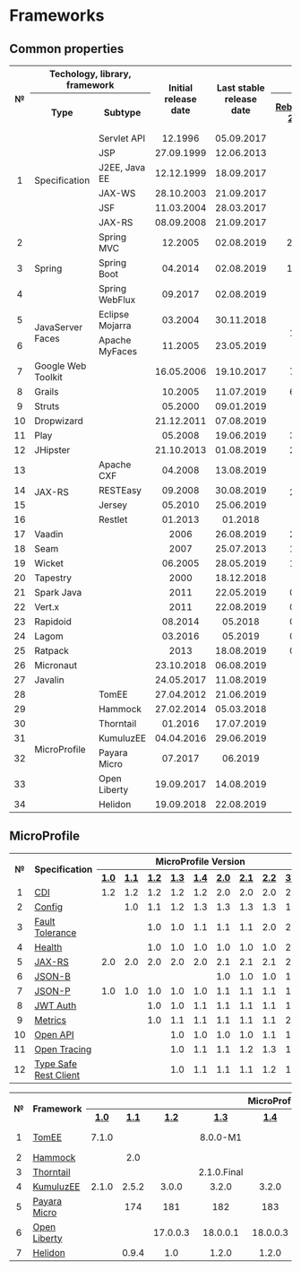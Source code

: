 # Frameworks

## Common properties
<table>
    <tr>
        <th rowspan="2">№</th>
        <th colspan="2">Techology, library, framework</th>
        <th rowspan="2">Initial release date</th>
        <th rowspan="2">Last stable release date</th>
        <th colspan="2">Popularity, %</th>
    </tr>
    <tr>
        <th>Type</th>
        <th>Subtype</th>
        <th><a href="https://jrebel.com/webframeworksindex/)">RebelLabs, 2017</a></th>
        <th><a href="https://blogs.oracle.com/javamagazine/the-largest-survey-ever-of-java-developers">Java Magazine, 2018</a></th>
    </tr>
    <tr>
        <td rowspan="6" align="center">1</td>
        <td rowspan="6">Specification</td>
        <td>Servlet API</td>
        <td align="center">12.1996</td>
        <td align="center">05.09.2017</td>
        <td></td>
        <td></td>
    </tr>    
    <tr>
        <td>JSP</td>
        <td align="center">27.09.1999</td>
        <td align="center">12.06.2013</td>
        <td></td>
        <td></td>
    </tr>    
    <tr>
        <td>J2EE, Java EE</td>
        <td align="center">12.12.1999</td>
        <td align="center">18.09.2017</td>
        <td></td>
        <td></td>
    </tr>    
    <tr>
        <td>JAX-WS</td>
        <td align="center">28.10.2003</td>
        <td align="center">21.09.2017</td>
        <td></td>
        <td></td>
    </tr>    
    <tr>
        <td>JSF</td>
        <td align="center">11.03.2004</td>
        <td align="center">28.03.2017</td>
        <td></td>
        <td></td>
    </tr>    
    <tr>
        <td>JAX-RS</td>
        <td align="center">08.09.2008</td>
        <td align="center">21.09.2017</td>
        <td></td>
        <td></td>
    </tr>    
    <tr>
        <td align="center">2</td>
        <td rowspan="3">Spring</td>
        <td>Spring MVC</td>
        <td align="center">12.2005</td>
        <td align="center">02.08.2019</td>
        <td align="center">28,82</td>
        <td align="center">36</td>
    </tr>    
    <tr>
        <td align="center">3</td>
        <td>Spring Boot</td>
        <td align="center">04.2014</td>
        <td align="center">02.08.2019</td>
        <td align="center">13,35</td>
        <td align="center">40</td>
    </tr>    
    <tr>
        <td align="center">4</td>
        <td>Spring WebFlux</td>
        <td align="center">09.2017</td>
        <td align="center">02.08.2019</td>
        <td></td>
        <td></td>
    </tr>    
    <tr>
        <td align="center">5</td>
        <td rowspan="2">JavaServer Faces</td>
        <td>Eclipse Mojarra</td>
        <td align="center">03.2004</td>
        <td align="center">30.11.2018</td>
        <td rowspan="2" align="center">15,2</td>
        <td rowspan="2" align="center">19</td>
    </tr>
    <tr>
        <td align="center">6</td>        
        <td>Apache MyFaces</td>
        <td align="center">11.2005</td>
        <td align="center">23.05.2019</td>
    </tr>
    <tr>
        <td align="center">7</td>
        <td>Google Web Toolkit</td>
        <td></td>
        <td align="center">16.05.2006</td>
        <td align="center">19.10.2017</td>
        <td align="center">7,74</td>
        <td align="center">6</td>
    </tr>
    <tr>
        <td align="center">8</td>
        <td>Grails</td>
        <td></td>
        <td align="center">10.2005</td>
        <td align="center">11.07.2019</td>
        <td align="center">6,35</td>
        <td align="center">3</td>
    </tr>
    <tr>
        <td align="center">9</td>
        <td>Struts</td>
        <td></td>
        <td align="center">05.2000</td>
        <td align="center">09.01.2019</td>
        <td align="center">5,4</td>
        <td align="center">9</td>
    </tr>
    <tr>
        <td align="center">10</td>
        <td>Dropwizard</td>
        <td></td>
        <td align="center">21.12.2011</td>
        <td align="center">07.08.2019</td>
        <td align="center">4,9</td>
        <td align="center">3</td>
    </tr>
    <tr>
        <td align="center">11</td>
        <td>Play</td>
        <td></td>
        <td align="center">05.2008</td>
        <td align="center">19.06.2019</td>
        <td align="center">3,26</td>
        <td align="center">3</td>
    </tr>
    <tr>
        <td align="center">12</td>
        <td>JHipster</td>
        <td></td>
        <td align="center">21.10.2013</td>
        <td align="center">01.08.2019</td>
        <td align="center">2,49</td>
        <td align="center">3</td>
    </tr>
    <tr>
        <td align="center">13</td>
        <td rowspan="4">JAX-RS</td>
        <td>Apache CXF</td>
        <td align="center">04.2008</td>
        <td align="center">13.08.2019</td>
        <td rowspan="4" align="center">2,44</td>
        <td rowspan="4" align="center"></td>
    </tr>
    <tr>
        <td align="center">14</td>
        <td>RESTEasy</td>
        <td align="center">09.2008</td>
        <td align="center">30.08.2019</td>
    </tr>
    <tr>
        <td align="center">15</td>        
        <td>Jersey</td>
        <td align="center">05.2010</td>
        <td align="center">25.06.2019</td>
    </tr>
    <tr>
        <td align="center">16</td>
        <td>Restlet</td>
        <td align="center">01.2013</td>
        <td align="center">01.2018</td>
    </tr>
    <tr>
        <td align="center">17</td>
        <td>Vaadin</td>
        <td></td>
        <td align="center">2006</td>
        <td align="center">26.08.2019</td>
        <td align="center">2,15</td>
        <td align="center">5</td>
    </tr>
    <tr>
        <td align="center">18</td>
        <td>Seam</td>
        <td></td>
        <td align="center">2007</td>
        <td align="center">25.07.2013</td>
        <td align="center">1,94</td>
        <td align="center"></td>
    </tr>
    <tr>
        <td align="center">19</td>
        <td>Wicket</td>
        <td></td>
        <td align="center">06.2005</td>
        <td align="center">28.05.2019</td>
        <td align="center">1,91</td>
        <td align="center">2</td>
    </tr>
    <tr>
        <td align="center">20</td>
        <td>Tapestry</td>
        <td></td>
        <td align="center">2000</td>
        <td align="center">18.12.2018</td>
        <td align="center">1,9</td>
        <td align="center"></td>
    </tr>
    <tr>
        <td align="center">21</td>
        <td>Spark Java</td>
        <td></td>
        <td align="center">2011</td>
        <td align="center">22.05.2019</td>
        <td align="center">0,77</td>
        <td align="center"></td>
    </tr>
    <tr>
        <td align="center">22</td>
        <td>Vert.x</td>
        <td></td>
        <td align="center">2011</td>
        <td align="center">22.08.2019</td>
        <td align="center">0,76</td>
        <td align="center"></td>
    </tr>
    <tr>
        <td align="center">23</td>
        <td>Rapidoid</td>
        <td></td>
        <td align="center">08.2014</td>
        <td align="center">05.2018</td>
        <td align="center">0,25</td>
        <td align="center"></td>
    </tr>
    <tr>
        <td align="center">24</td>
        <td>Lagom</td>
        <td></td>
        <td align="center">03.2016</td>
        <td align="center">05.2019</td>
        <td align="center">0,24</td>
        <td align="center"></td>
    </tr>
    <tr>
        <td align="center">25</td>
        <td>Ratpack</td>
        <td></td>
        <td align="center">2013</td>
        <td align="center">18.08.2019</td>
        <td align="center">0,13</td>
        <td align="center"></td>
    </tr>
    <tr>
        <td align="center">26</td>
        <td>Micronaut</td>
        <td></td>
        <td align="center">23.10.2018</td>
        <td align="center">06.08.2019</td>
        <td align="center"></td>
        <td align="center"></td>
    </tr>
    <tr>
        <td align="center">27</td>
        <td>Javalin</td>
        <td></td>
        <td align="center">24.05.2017</td>
        <td align="center">11.08.2019</td>
        <td align="center"></td>
        <td align="center"></td>
    </tr>
    <tr>
        <td align="center">28</td>
        <td rowspan="7">MicroProfile</td>
        <td>TomEE</td>
        <td align="center">27.04.2012</td>
        <td align="center">21.06.2019</td>
        <td></td>
        <td></td>
    </tr>
    <tr>
        <td align="center">29</td>
        <td>Hammock</td>
        <td align="center">27.02.2014</td>
        <td align="center">05.03.2018</td>
        <td></td>
        <td></td>
    </tr>
    <tr>
        <td align="center">30</td>
        <td>Thorntail</td>
        <td align="center">01.2016</td>
        <td align="center">17.07.2019</td>
        <td></td>
        <td></td>
    </tr>
    <tr>
        <td align="center">31</td>
        <td>KumuluzEE</td>
        <td align="center">04.04.2016</td>
        <td align="center">29.06.2019</td>
        <td align="center"></td>
        <td align="center"></td>
    </tr>
    <tr>
        <td align="center">32</td>
        <td>Payara Micro</td>
        <td align="center">07.2017</td>
        <td align="center">06.2019</td>
        <td></td>
        <td></td>
    </tr>
    <tr>
        <td align="center">33</td>
        <td>Open Liberty</td>
        <td align="center">19.09.2017</td>
        <td align="center">14.08.2019</td>
        <td></td>
        <td></td>
    </tr>
    <tr>
        <td align="center">34</td>
        <td>Helidon</td>
        <td align="center">19.09.2018</td>
        <td align="center">22.08.2019</td>
        <td></td>
        <td></td>
    </tr>
</table>

## MicroProfile
<table>
    <tr>
        <th rowspan="2">№</th>
        <th rowspan="2">Specification</th>
        <th colspan="9">MicroProfile Version</th>
    </tr>
    <tr>
        <th><a href="https://projects.eclipse.org/projects/technology.microprofile/releases/microprofile-1.0">1.0</a></tf>
        <th><a href="https://projects.eclipse.org/projects/technology.microprofile/releases/microprofile-1.1">1.1</a></tf>
        <th><a href="https://projects.eclipse.org/projects/technology.microprofile/releases/microprofile-1.2">1.2</a></tf>
        <th><a href="https://projects.eclipse.org/projects/technology.microprofile/releases/microprofile-1.3">1.3</a></tf>
        <th><a href="https://projects.eclipse.org/projects/technology.microprofile/releases/microprofile-1.4">1.4</a></tf>
        <th><a href="https://projects.eclipse.org/projects/technology.microprofile/releases/microprofile-2.0">2.0</a></tf>
        <th><a href="https://projects.eclipse.org/projects/technology.microprofile/releases/microprofile-2.1">2.1</a></tf>
        <th><a href="https://projects.eclipse.org/projects/technology.microprofile/releases/microprofile-2.2">2.2</a></tf>
        <th><a href="https://projects.eclipse.org/projects/technology.microprofile/releases/microprofile-3.0">3.0</a></tf>
    </tr>
    <tr>
        <td align="center">1</td>
        <td><a href="http://cdi-spec.org">CDI</a></td>
        <td align="center">1.2</td>
        <td align="center">1.2</td>
        <td align="center">1.2</td>
        <td align="center">1.2</td>
        <td align="center">1.2</td>
        <td align="center">2.0</td>
        <td align="center">2.0</td>
        <td align="center">2.0</td>
        <td align="center">2.0</td>
    </tr>
    <tr>
        <td align="center">2</td>
        <td><a href="https://wiki.eclipse.org/MicroProfile/Implementation#MP_Config">Config</a></td>
        <td></td>
        <td align="center">1.0</td>
        <td align="center">1.1</td>
        <td align="center">1.2</td>
        <td align="center">1.3</td>
        <td align="center">1.3</td>
        <td align="center">1.3</td>
        <td align="center">1.3</td>
        <td align="center">1.3</td>
    </tr>
    <tr>
        <td align="center">3</td>
        <td><a href="https://wiki.eclipse.org/MicroProfile/Implementation#MP_Fault_Tolerance">Fault Tolerance</a></td>
        <td></td>
        <td></td>
        <td align="center">1.0</td>
        <td align="center">1.0</td>
        <td align="center">1.1</td>
        <td align="center">1.1</td>
        <td align="center">1.1</td>
        <td align="center">2.0</td>
        <td align="center">2.0</td>
    </tr>
    <tr>
        <td align="center">4</td>
        <td><a href="https://wiki.eclipse.org/MicroProfile/Implementation#MP_Health">Health</a></td>
        <td></td>
        <td></td>
        <td align="center">1.0</td>
        <td align="center">1.0</td>
        <td align="center">1.0</td>
        <td align="center">1.0</td>
        <td align="center">1.0</td>
        <td align="center">1.0</td>
        <td align="center">2.0</td>
    </tr>
    <tr>
        <td align="center">5</td>
        <td><a href="https://github.com/jax-rs">JAX-RS</a></td>
        <td align="center">2.0</td>
        <td align="center">2.0</td>
        <td align="center">2.0</td>
        <td align="center">2.0</td>
        <td align="center">2.0</td>
        <td align="center">2.1</td>
        <td align="center">2.1</td>
        <td align="center">2.1</td>
        <td align="center">2.1</td>
    </tr>
    <tr>
        <td align="center">6</td>
        <td><a href="http://json-b.net">JSON-B</a></td>
        <td></td>
        <td></td>
        <td></td>
        <td></td>
        <td></td>
        <td align="center">1.0</td>
        <td align="center">1.0</td>
        <td align="center">1.0</td>
        <td align="center">1.0</td>
    </tr>
    <tr>
        <td align="center">7</td>
        <td><a href="https://javaee.github.io/jsonp">JSON-P</a></td>
        <td align="center">1.0</td>
        <td align="center">1.0</td>
        <td align="center">1.0</td>
        <td align="center">1.0</td>
        <td align="center">1.0</td>
        <td align="center">1.1</td>
        <td align="center">1.1</td>
        <td align="center">1.1</td>
        <td align="center">1.1</td>
    </tr>
    <tr>
        <td align="center">8</td>
        <td><a href="https://wiki.eclipse.org/MicroProfile/Implementation#MP_JWT">JWT Auth</a></td>
        <td></td>
        <td></td>
        <td align="center">1.0</td>
        <td align="center">1.0</td>
        <td align="center">1.1</td>
        <td align="center">1.1</td>
        <td align="center">1.1</td>
        <td align="center">1.1</td>
        <td align="center">1.1</td>
    </tr>
    <tr>
        <td align="center">9</td>
        <td><a href="https://wiki.eclipse.org/MicroProfile/Implementation#MP_Metrics">Metrics</a></td>
        <td></td>
        <td></td>
        <td align="center">1.0</td>
        <td align="center">1.1</td>
        <td align="center">1.1</td>
        <td align="center">1.1</td>
        <td align="center">1.1</td>
        <td align="center">1.1</td>
        <td align="center">2.0</td>
    </tr>
    <tr>
        <td align="center">10</td>
        <td><a href="https://wiki.eclipse.org/MicroProfile/Implementation#MP_Open_API">Open API</a></td>
        <td></td>
        <td></td>
        <td></td>
        <td align="center">1.0</td>
        <td align="center">1.0</td>
        <td align="center">1.0</td>
        <td align="center">1.0</td>
        <td align="center">1.1</td>
        <td align="center">1.1</td>
    </tr>
    <tr>
        <td align="center">11</td>
        <td><a href="https://wiki.eclipse.org/MicroProfile/Implementation#MP_Open_Tracing">Open Tracing</a></td>
        <td></td>
        <td></td>
        <td></td>
        <td align="center">1.0</td>
        <td align="center">1.1</td>
        <td align="center">1.1</td>
        <td align="center">1.2</td>
        <td align="center">1.3</td>
        <td align="center">1.3</td>
    </tr>
    <tr>
        <td align="center">12</td>
        <td><a href="https://wiki.eclipse.org/MicroProfile/Implementation#MP_Type_Safe_REST_Client">Type Safe Rest Client</a></td>
        <td></td>
        <td></td>
        <td></td>
        <td align="center">1.0</td>
        <td align="center">1.1</td>
        <td align="center">1.1</td>
        <td align="center">1.1</td>
        <td align="center">1.2</td>
        <td align="center">1.3</td>
    </tr>
</table>

<table>
    <tr>
        <th rowspan="2">№</th>
        <th rowspan="2">Framework</th>
        <th colspan="9">MicroProfile Version</th>
    </tr>
    <tr>
        <th><a href="https://projects.eclipse.org/projects/technology.microprofile/releases/microprofile-1.0">1.0</a></tf>
        <th><a href="https://projects.eclipse.org/projects/technology.microprofile/releases/microprofile-1.1">1.1</a></tf>
        <th><a href="https://projects.eclipse.org/projects/technology.microprofile/releases/microprofile-1.2">1.2</a></tf>
        <th><a href="https://projects.eclipse.org/projects/technology.microprofile/releases/microprofile-1.3">1.3</a></tf>
        <th><a href="https://projects.eclipse.org/projects/technology.microprofile/releases/microprofile-1.4">1.4</a></tf>
        <th><a href="https://projects.eclipse.org/projects/technology.microprofile/releases/microprofile-2.0">2.0</a></tf>
        <th><a href="https://projects.eclipse.org/projects/technology.microprofile/releases/microprofile-2.1">2.1</a></tf>
        <th><a href="https://projects.eclipse.org/projects/technology.microprofile/releases/microprofile-2.2">2.2</a></tf>
        <th><a href="https://projects.eclipse.org/projects/technology.microprofile/releases/microprofile-3.0">3.0</a></tf>
    </tr>
    <tr>
        <td align="center">1</td>
        <td><a href="http://tomee.apache.org">TomEE</a></td>
        <td align="center">7.1.0</td>
        <td></td>
        <td></td>
        <td align="center">8.0.0-M1</td>
        <td></td>
        <td align="center">8.0.0-M2</td>
        <td align="center">8.0.0-M3</td>
        <td></td>
        <td></td>
    </tr>
    <tr>
        <td align="center">2</td>
        <td><a href="https://hammock-project.github.io">Hammock</a></td>
        <td></td>
        <td align="center">2.0</td>
        <td></td>
        <td></td>
        <td></td>
        <td></td>
        <td></td>
        <td></td>
        <td></td>
    </tr>
    <tr>
        <td align="center">3</td>
        <td><a href="https://thorntail.io">Thorntail</a></td>
        <td></td>
        <td></td>
        <td></td>
        <td align="center">2.1.0.Final</td>
        <td></td>
        <td></td>
        <td align="center">2.3.0.Final</td>
        <td align="center">2.4.0.Final</td>
        <td align="center">2.5.0.Final</td>
    </tr>
    <tr>
        <td align="center">4</td>
        <td><a href="https://ee.kumuluz.com">KumuluzEE</a></td>
        <td align="center">2.1.0</td>
        <td align="center">2.5.2</td>
        <td align="center">3.0.0</td>
        <td align="center">3.2.0</td>
        <td align="center">3.2.0</td>
        <td align="center">3.2.0</td>
        <td align="center">3.2.0</td>
        <td align="center">3.5.0</td>
        <td></td>
    </tr>
    <tr>
        <td align="center">5</td>
        <td><a href="https://www.payara.fish/payara_micro">Payara Micro</a></td>
        <td></td>
        <td align="center">174</td>
        <td align="center">181</td>
        <td align="center">182</td>
        <td align="center">183</td>
        <td align="center">183</td>
        <td align="center">191</td>
        <td align="center">192</td>
        <td></td>
    </tr>
    <tr>
        <td align="center">6</td>
        <td><a href="https://openliberty.io">Open Liberty</a></td>
        <td></td>
        <td></td>
        <td align="center">17.0.0.3</td>
        <td align="center">18.0.0.1</td>
        <td align="center">18.0.0.3</td>
        <td align="center">18.0.0.3</td>
        <td align="center">18.0.0.4</td>
        <td align="center">19.0.0.3</td>
        <td align="center">19.0.0.7</td>
    </tr>
    <tr>
        <td align="center">7</td>
        <td><a href="https://helidon.io">Helidon</a></td>
        <td></td>
        <td align="center">0.9.4</td>
        <td align="center">1.0</td>
        <td align="center">1.2.0</td>
        <td align="center">1.2.0</td>
        <td align="center">1.2.0</td>
        <td align="center">1.2.0</td>
        <td align="center">1.2.0</td>
        <td></td>
    </tr>
</table>
